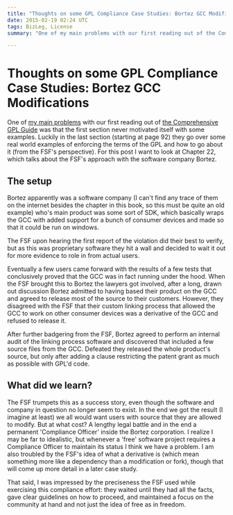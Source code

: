 ```yaml
---
title: "Thoughts on some GPL Compliance Case Studies: Bortez GCC Modifications"
date: 2015-02-19 02:24 UTC
tags: BizLeg, License
summary: "One of my main problems with our first reading out of the Comprehensive GPL Guide was that the first section never motivated itself with some examples. Luckily in the last section (starting at page 92) they go over some real world examples of enforcing the terms of the GPL and how to go about it (from the FSF's perspective). For this post I want to look at Chapter 22, which talks about the FSF's approach with the software company Bortez."

---
```


# Thoughts on some GPL Compliance Case Studies: Bortez GCC Modifications


One of [my main problems](2015/02/06/initial-review-of-copyleft-and-the-gnu-general-public-license.html.markdown) with our first reading out of [the Comprehensive GPL Guide](http://bizlegfoss-ritigm.rhcloud.com/static/books/comprehensive-gpl-guide.pdf) was that the first section never motivated itself with some examples. Luckily in the last section (starting at page 92) they go over some real world examples of enforcing the terms of the GPL and how to go about it (from the FSF's perspective). For this post I want to look at Chapter 22, which talks about the FSF's approach with the software company Bortez.

## The setup

Bortez apparently was a software company (I can't find any trace of them on the internet besides the chapter in this book, so this must be quite an old example) who's main product was some sort of SDK, which basically wraps the GCC with added support for a bunch of consumer devices and made so that it could be run on windows.

The FSF upon hearing the first report of the violation did their best to verify, but as this was proprietary software they hit a wall and decided to wait it out for more evidence to role in from actual users.

Eventually a few users came forward with the results of a few tests that conclusively proved that the GCC was in fact running under the hood. When the FSF brought this to Bortez the lawyers got involved, after a long, drawn out discussion Bortez admitted to having based their product on the GCC and agreed to release most of the source to their customers. However, they disagreed with the FSF that their custom linking process that allowed the GCC to work on other consumer devices was a derivative of the GCC and refused to release it.

After further badgering from the FSF, Bortez agreed to perform an internal audit of the linking process software and discovered that included a few source files from the GCC. Defeated they released the whole product's source, but only after adding a clause restricting the patent grant as much as possible with GPL'd code.

## What did we learn?

The FSF trumpets this as a success story, even though the software and company in question no longer seem to exist. In the end we got the result (I imagine at least) we all would want users with source that they are allowed to modify. But at what cost? A lengthy legal battle and in the end a permanent 'Compliance Officer' inside the Bortez corporation. I realize I may be far to idealistic, but whenever a 'free' software project requires a Compliance Officer to maintain its status I think we have a problem. I am also troubled by the FSF's idea of what a derivative is (which mean something more like a dependency than a modification or fork), though that will come up more detail in a later case study.

That said, I was impressed by the preciseness the FSF used while exercising this compliance effort: they waited until they had all the facts, gave clear guidelines on how to proceed, and maintained a focus on the community at hand and not just the idea of free as in freedom.
